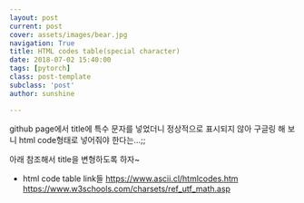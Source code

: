 ```yaml
---
layout: post
current: post
cover: assets/images/bear.jpg
navigation: True
title: HTML codes table(special character)
date: 2018-07-02 15:40:00
tags: [pytorch]
class: post-template
subclass: 'post'
author: sunshine

---
```


github page에서 title에 특수 문자를 넣었더니 정상적으로 표시되지 않아
구글링 해 보니 html code형태로 넣어줘야 한다는...;;

아래 참조해서 title을 변형하도록 하자~

* html code table link들
https://www.ascii.cl/htmlcodes.htm
https://www.w3schools.com/charsets/ref_utf_math.asp